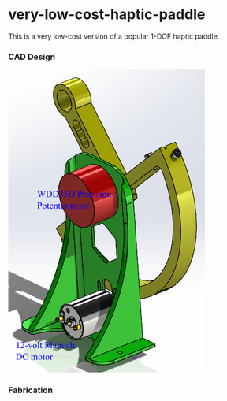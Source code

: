 # very-low-cost-haptic-paddle
This is a very low-cost version of a popular 1-DOF haptic paddle.

### CAD Design

![](https://github.com/auralius/very-low-cost-haptic-paddle/blob/main/pictures/CAD.PNG)

### Fabrication


